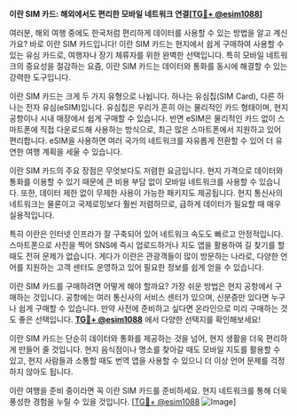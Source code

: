 **이란 SIM 카드: 해외에서도 편리한 모바일 네트워크 연결[[TG💪+ @esim1088](https://t.me/s/esim1088)]**

여러분, 해외 여행 중에도 한국처럼 편리하게 데이터를 사용할 수 있는 방법을 알고 계신가요? 바로 이란 SIM 카드입니다! 이란 SIM 카드는 현지에서 쉽게 구매하여 사용할 수 있는 유심 카드로, 여행자나 장기 체류자를 위한 완벽한 선택입니다. 특히 모바일 네트워크의 중요성을 절감하는 요즘, 이란 SIM 카드는 데이터와 통화를 동시에 해결할 수 있는 강력한 도구입니다.

이란 SIM 카드는 크게 두 가지 유형으로 나뉩니다. 하나는 유심칩(SIM Card), 다른 하나는 전자 유심(eSIM)입니다. 유심칩은 우리가 흔히 아는 물리적인 카드 형태이며, 현지 공항이나 시내 매장에서 쉽게 구매할 수 있습니다. 반면 eSIM은 물리적인 카드 없이 스마트폰에 직접 다운로드해 사용하는 방식으로, 최근 많은 스마트폰에서 지원하고 있어 편리합니다. eSIM을 사용하면 여러 국가의 네트워크를 자유롭게 전환할 수 있어 더 유연한 여행 계획을 세울 수 있습니다.

이란 SIM 카드의 주요 장점은 무엇보다도 저렴한 요금입니다. 현지 가격으로 데이터와 통화를 이용할 수 있기 때문에 큰 비용 부담 없이 모바일 네트워크를 사용할 수 있습니다. 또한, 데이터 제한 없이 무제한 사용이 가능한 패키지도 제공됩니다. 현지 통신사의 네트워크는 물론이고 국제로밍보다 훨씬 저렴하므로, 급하게 데이터가 필요할 때 매우 실용적입니다.

특히 이란은 인터넷 인프라가 잘 구축되어 있어 네트워크 속도도 빠르고 안정적입니다. 스마트폰으로 사진을 찍어 SNS에 즉시 업로드하거나 지도 앱을 활용하여 길 찾기를 할 때도 전혀 문제가 없습니다. 게다가 이란은 관광객들이 많이 방문하는 나라로, 다양한 언어를 지원하는 고객 센터도 운영하고 있어 필요한 정보를 쉽게 얻을 수 있습니다.

이란 SIM 카드를 구매하려면 어떻게 해야 할까요? 가장 쉬운 방법은 현지 공항에서 구매하는 것입니다. 공항에는 여러 통신사의 서비스 센터가 있으며, 신분증만 있다면 누구나 쉽게 구매할 수 있습니다. 만약 사전에 준비하고 싶다면 온라인으로 미리 구매하는 것도 좋은 선택입니다. **[TG💪+ @esim1088](https://t.me/s/esim1088)** 에서 다양한 선택지를 확인해보세요!

이란 SIM 카드는 단순히 데이터와 통화를 제공하는 것을 넘어, 현지 생활을 더욱 편리하게 만들어 줄 것입니다. 현지 음식점이나 명소를 찾아갈 때도 모바일 지도를 활용할 수 있고, 현지 사람들과 소통할 때도 번역 앱을 사용할 수 있으니 더 이상 언어 문제를 걱정하지 않아도 됩니다.

이란 여행을 준비 중이라면 꼭 이란 SIM 카드를 준비하세요. 현지 네트워크를 통해 더욱 풍성한 경험을 누릴 수 있을 것입니다. [[TG💪+ @esim1088](https://t.me/s/esim1088) ![Image](https://i.postimg.cc/Y0z9fWf4/image.png)]